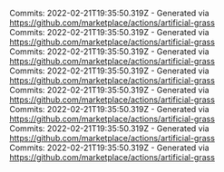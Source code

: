 Commits: 2022-02-21T19:35:50.319Z - Generated via https://github.com/marketplace/actions/artificial-grass
<br>
Commits: 2022-02-21T19:35:50.319Z - Generated via https://github.com/marketplace/actions/artificial-grass
<br>
Commits: 2022-02-21T19:35:50.319Z - Generated via https://github.com/marketplace/actions/artificial-grass
<br>
Commits: 2022-02-21T19:35:50.319Z - Generated via https://github.com/marketplace/actions/artificial-grass
<br>
Commits: 2022-02-21T19:35:50.319Z - Generated via https://github.com/marketplace/actions/artificial-grass
<br>
Commits: 2022-02-21T19:35:50.319Z - Generated via https://github.com/marketplace/actions/artificial-grass
<br>
Commits: 2022-02-21T19:35:50.319Z - Generated via https://github.com/marketplace/actions/artificial-grass
<br>
Commits: 2022-02-21T19:35:50.319Z - Generated via https://github.com/marketplace/actions/artificial-grass
<br>
